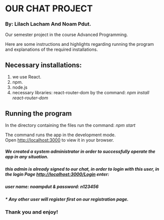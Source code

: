 # OUR CHAT PROJECT
### By: Lilach Lacham And Noam Pdut. 
Our semester project in the course Advanced Programming.

Here are some instructions and highlights regarding running the program and explanations of the required installations.

## Necessary installations:
1. we use React.
2. npm.
3. node.js
4. necessary libraries: react-router-dom by the command: *npm install react-router-dom*

## Running the program
In the directory containing the files run the command: *npm start*

The command runs the app in the development mode.\
Open [http://localhost:3000](http://localhost:3000) to view it in your browser.
##### We created a system administrator in order to successfully operate the app in any situation.
##### this admin is already signed to our chat, in order to login with this user, in the login Page [http://localhost:3000/Login](http://localhost:3000/Login) enter: 
##### user name: *noampdut* & password: *n123456*
##### * Any other user will register first on our registration page.

### Thank you and enjoy! 
